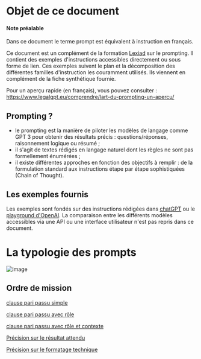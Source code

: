 # Objet de ce document

#### Note préalable 

Dans ce document le terme prompt est équivalent à instruction en français. 

Ce document est un complément de la formation [Lexiad](https://www.lexiad.com) sur le prompting. Il contient des exemples d'instructions accessibles directement ou sous forme de lien. 
Ces exemples suivent le plan et la décomposition des différentes familles d'instruction les couramment utilisés. 
Ils viennent en complément de la fiche synthétique fournie. 

Pour un aperçu rapide (en français), vous pouvez consulter :  https://www.legalgpt.eu/comprendre/lart-du-prompting-un-apercu/ 

## Prompting ? 

- le prompting est la manière de piloter les modèles de langage comme GPT 3 pour obtenir des résultats précis : questions/réponses, raisonnement logique ou résumé ;
- il s'agit de textes rédigés en langage naturel dont les règles ne sont pas formellement énumérées ;
- il existe différentes approches en fonction des objectifs à remplir : de la formulation standard aux instructions étape par étape sophistiquées (Chain of Thought).

## Les exemples fournis 

Les exemples sont fondés sur des instructions rédigées dans [chatGPT](https://chat.openai.com/auth/login) ou le [playground d'OpenAI](https://platform.openai.com/playground). 
La comparaison entre les différents modèles accessibles via une API ou une interface utilisateur n'est pas repris dans ce document. 

# La typologie des prompts

![image](https://github.com/rdassignies/prompting/assets/93215594/2af46a13-7cec-4b3a-9692-fbc8cd2b1280)

## Ordre de mission 
[clause pari passu simple](https://chat.openai.com/share/2f2700ae-2309-4d5e-a35a-0d270f6ddf82)

[clause pari passu avec rôle](https://chat.openai.com/share/2f2700ae-2309-4d5e-a35a-0d270f6ddf82)

[clause pari passu avec rôle et contexte](https://chat.openai.com/share/2eafb61a-f479-4b61-8b7a-961731a2f1f8)

[Précision sur le résultat attendu](https://chat.openai.com/share/25b68435-dfd6-4722-8503-d5c7944497de)

[Précision sur le formatage technique](https://chat.openai.com/share/58c6bd91-e2aa-4616-86c0-42892003b041)











